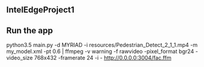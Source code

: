 ## IntelEdgeProject1

## Run the app
python3.5 main.py -d MYRIAD -i resources/Pedestrian_Detect_2_1_1.mp4 -m my_model.xml -pt 0.6 | ffmpeg -v warning -f rawvideo -pixel_format bgr24 -video_size 768x432 -framerate 24 -i - http://0.0.0.0:3004/fac.ffm
